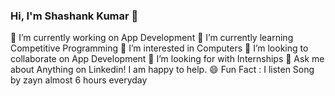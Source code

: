 ### Hi, I'm Shashank Kumar 👋


🔭 I’m currently working on App Development
🌱 I’m currently learning Competitive Programming
👀 I’m interested in Computers
👯 I’m looking to collaborate on App Development
🤔 I’m looking for with Internships
💬 Ask me about Anything on Linkedin! I am happy to help.
😄 Fun Fact : I listen Song by zayn almost 6 hours everyday
